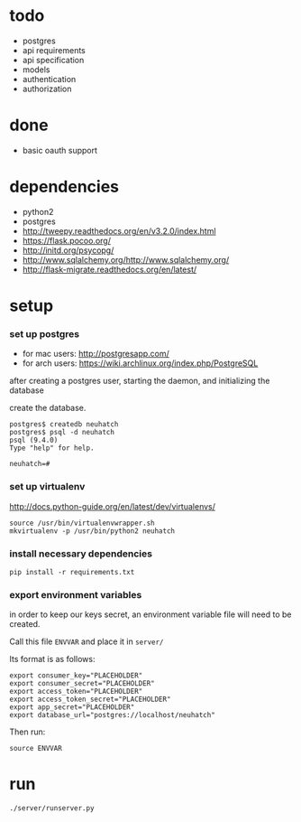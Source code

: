 # todo
- postgres
- api requirements
- api specification
- models
- authentication
- authorization

# done
- basic oauth support

# dependencies

- python2
- postgres
- http://tweepy.readthedocs.org/en/v3.2.0/index.html
- https://flask.pocoo.org/
- http://initd.org/psycopg/
- http://www.sqlalchemy.org/http://www.sqlalchemy.org/
- http://flask-migrate.readthedocs.org/en/latest/


# setup

### set up postgres
 - for mac users: http://postgresapp.com/
 - for arch users: https://wiki.archlinux.org/index.php/PostgreSQL

 after creating a postgres user, starting the daemon, and initializing the database

 create the database.
 ```
 postgres$ createdb neuhatch
 postgres$ psql -d neuhatch
 psql (9.4.0)
 Type "help" for help.

 neuhatch=#
 ```

### set up virtualenv

http://docs.python-guide.org/en/latest/dev/virtualenvs/ 

```
source /usr/bin/virtualenvwrapper.sh
mkvirtualenv -p /usr/bin/python2 neuhatch
```

### install necessary dependencies

```
pip install -r requirements.txt
```

### export environment variables

in order to keep our keys secret, an environment variable file will need to be created.

Call this file ```ENVVAR``` and place it in ```server/```

Its format is as follows:

```
export consumer_key="PLACEHOLDER"
export consumer_secret="PLACEHOLDER"
export access_token="PLACEHOLDER"
export access_token_secret="PLACEHOLDER"
export app_secret="PLACEHOLDER"
export database_url="postgres://localhost/neuhatch"
```

Then run:

```
source ENVVAR
```

# run

```
./server/runserver.py
```



